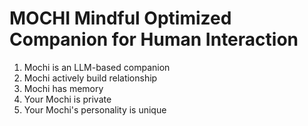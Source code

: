 # MOCHI Mindful Optimized Companion for Human Interaction

1. Mochi is an LLM-based companion
2. Mochi actively build relationship
3. Mochi has memory
4. Your Mochi is private
5. Your Mochi's personality is unique

